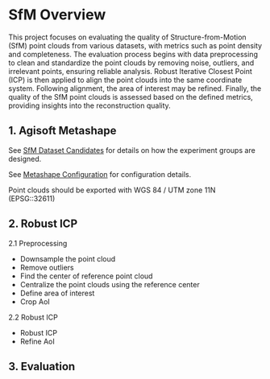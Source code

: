 # SfM Overview
This project focuses on evaluating the quality of Structure-from-Motion (SfM) point clouds from various datasets, with metrics such as point density and completeness. The evaluation process begins with data preprocessing to clean and standardize the point clouds by removing noise, outliers, and irrelevant points, ensuring reliable analysis. Robust Iterative Closest Point (ICP) is then applied to align the point clouds into the same coordinate system. Following alignment, the area of interest may be refined. Finally, the quality of the SfM point clouds is assessed based on the defined metrics, providing insights into the reconstruction quality.



## 1. Agisoft Metashape

See [SfM Dataset Candidates](./sfm_dataset_candidates.md) for details on how the experiment groups are designed.

See [Metashape Configuration](./metashape_configuration.md) for configuration details.

Point clouds should be exported with WGS 84 / UTM zone 11N (EPSG::32611)

## 2. Robust ICP

2.1 Preprocessing
- Downsample the point cloud
- Remove outliers
- Find the center of reference point cloud
- Centralize the point clouds using the reference center
- Define area of interest
- Crop AoI

2.2 Robust ICP
- Robust ICP
- Refine AoI

## 3. Evaluation
